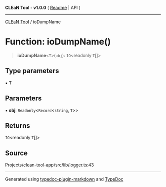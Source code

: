 **CLEaN Tool - v1.0.0** ( [Readme](../README.md) \| API )

***

[CLEaN Tool](../exports.md) / ioDumpName

# Function: ioDumpName()

> **ioDumpName**\<`T`\>(`obj`): `IO`\<readonly `T`[]\>

## Type parameters

▪ **T**

## Parameters

▪ **obj**: `Readonly`\<`Record`\<`string`, `T`\>\>

## Returns

`IO`\<readonly `T`[]\>

## Source

[Projects/clean-tool-app/src/lib/logger.ts:43](https://github.com/yuckyh/clean-tool-app/)

***

Generated using [typedoc-plugin-markdown](https://www.npmjs.com/package/typedoc-plugin-markdown) and [TypeDoc](https://typedoc.org/)

